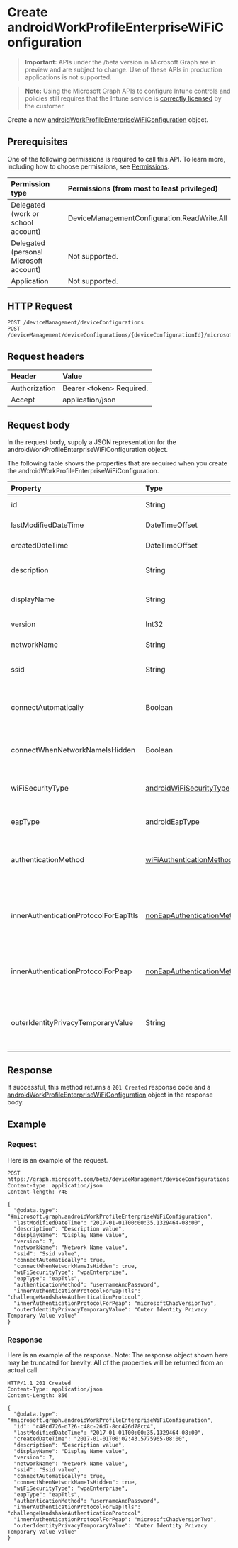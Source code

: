 ﻿# Create androidWorkProfileEnterpriseWiFiConfiguration

> **Important:** APIs under the /beta version in Microsoft Graph are in preview and are subject to change. Use of these APIs in production applications is not supported.

> **Note:** Using the Microsoft Graph APIs to configure Intune controls and policies still requires that the Intune service is [correctly licensed](https://go.microsoft.com/fwlink/?linkid=839381) by the customer.

Create a new [androidWorkProfileEnterpriseWiFiConfiguration](../resources/intune_deviceconfig_androidworkprofileenterprisewificonfiguration.md) object.
## Prerequisites
One of the following permissions is required to call this API. To learn more, including how to choose permissions, see [Permissions](../../../concepts/permissions_reference.md).

|Permission type|Permissions (from most to least privileged)|
|:---|:---|
|Delegated (work or school account)|DeviceManagementConfiguration.ReadWrite.All|
|Delegated (personal Microsoft account)|Not supported.|
|Application|Not supported.|

## HTTP Request
<!-- {
  "blockType": "ignored"
}
-->
``` http
POST /deviceManagement/deviceConfigurations
POST /deviceManagement/deviceConfigurations/{deviceConfigurationId}/microsoft.graph.windowsDomainJoinConfiguration/networkAccessConfigurations
```

## Request headers
|Header|Value|
|:---|:---|
|Authorization|Bearer &lt;token&gt; Required.|
|Accept|application/json|

## Request body
In the request body, supply a JSON representation for the androidWorkProfileEnterpriseWiFiConfiguration object.

The following table shows the properties that are required when you create the androidWorkProfileEnterpriseWiFiConfiguration.

|Property|Type|Description|
|:---|:---|:---|
|id|String|Key of the entity. Inherited from [deviceConfiguration](../resources/intune_deviceconfig_deviceconfiguration.md)|
|lastModifiedDateTime|DateTimeOffset|DateTime the object was last modified. Inherited from [deviceConfiguration](../resources/intune_deviceconfig_deviceconfiguration.md)|
|createdDateTime|DateTimeOffset|DateTime the object was created. Inherited from [deviceConfiguration](../resources/intune_deviceconfig_deviceconfiguration.md)|
|description|String|Admin provided description of the Device Configuration. Inherited from [deviceConfiguration](../resources/intune_deviceconfig_deviceconfiguration.md)|
|displayName|String|Admin provided name of the device configuration. Inherited from [deviceConfiguration](../resources/intune_deviceconfig_deviceconfiguration.md)|
|version|Int32|Version of the device configuration. Inherited from [deviceConfiguration](../resources/intune_deviceconfig_deviceconfiguration.md)|
|networkName|String|Network Name Inherited from [androidWorkProfileWiFiConfiguration](../resources/intune_deviceconfig_androidworkprofilewificonfiguration.md)|
|ssid|String|This is the name of the Wi-Fi network that is broadcast to all devices. Inherited from [androidWorkProfileWiFiConfiguration](../resources/intune_deviceconfig_androidworkprofilewificonfiguration.md)|
|connectAutomatically|Boolean|Connect automatically when this network is in range. Setting this to true will skip the user prompt and automatically connect the device to Wi-Fi network. Inherited from [androidWorkProfileWiFiConfiguration](../resources/intune_deviceconfig_androidworkprofilewificonfiguration.md)|
|connectWhenNetworkNameIsHidden|Boolean|When set to true, this profile forces the device to connect to a network that doesn't broadcast its SSID to all devices. Inherited from [androidWorkProfileWiFiConfiguration](../resources/intune_deviceconfig_androidworkprofilewificonfiguration.md)|
|wiFiSecurityType|[androidWiFiSecurityType](../resources/intune_deviceconfig_androidwifisecuritytype.md)|Indicates whether Wi-Fi endpoint uses an EAP based security type. Inherited from [androidWorkProfileWiFiConfiguration](../resources/intune_deviceconfig_androidworkprofilewificonfiguration.md). Possible values are: `open`, `wpaEnterprise`.|
|eapType|[androidEapType](../resources/intune_deviceconfig_androideaptype.md)|Indicates the type of EAP protocol set on the the Wi-Fi endpoint (router). Possible values are: `eapTls`, `eapTtls`, `peap`.|
|authenticationMethod|[wiFiAuthenticationMethod](../resources/intune_deviceconfig_wifiauthenticationmethod.md)|Indicates the Authentication Method the client (device) needs to use when the EAP Type is configured to PEAP or EAP-TTLS. Possible values are: `certificate`, `usernameAndPassword`.|
|innerAuthenticationProtocolForEapTtls|[nonEapAuthenticationMethodForEapTtlsType](../resources/intune_deviceconfig_noneapauthenticationmethodforeapttlstype.md)|Non-EAP Method for Authentication (Inner Identity) when EAP Type is EAP-TTLS and Authenticationmethod is Username and Password. Possible values are: `unencryptedPassword`, `challengeHandshakeAuthenticationProtocol`, `microsoftChap`, `microsoftChapVersionTwo`.|
|innerAuthenticationProtocolForPeap|[nonEapAuthenticationMethodForPeap](../resources/intune_deviceconfig_noneapauthenticationmethodforpeap.md)|Non-EAP Method for Authentication (Inner Identity) when EAP Type is PEAP and Authenticationmethod is Username and Password. Possible values are: `none`, `microsoftChapVersionTwo`.|
|outerIdentityPrivacyTemporaryValue|String|Enable identity privacy (Outer Identity) when EAP Type is configured to EAP-TTLS or PEAP. The String provided here is used to mask the username of individual users when they attempt to connect to Wi-Fi network.|



## Response
If successful, this method returns a `201 Created` response code and a [androidWorkProfileEnterpriseWiFiConfiguration](../resources/intune_deviceconfig_androidworkprofileenterprisewificonfiguration.md) object in the response body.

## Example
### Request
Here is an example of the request.
``` http
POST https://graph.microsoft.com/beta/deviceManagement/deviceConfigurations
Content-type: application/json
Content-length: 748

{
  "@odata.type": "#microsoft.graph.androidWorkProfileEnterpriseWiFiConfiguration",
  "lastModifiedDateTime": "2017-01-01T00:00:35.1329464-08:00",
  "description": "Description value",
  "displayName": "Display Name value",
  "version": 7,
  "networkName": "Network Name value",
  "ssid": "Ssid value",
  "connectAutomatically": true,
  "connectWhenNetworkNameIsHidden": true,
  "wiFiSecurityType": "wpaEnterprise",
  "eapType": "eapTtls",
  "authenticationMethod": "usernameAndPassword",
  "innerAuthenticationProtocolForEapTtls": "challengeHandshakeAuthenticationProtocol",
  "innerAuthenticationProtocolForPeap": "microsoftChapVersionTwo",
  "outerIdentityPrivacyTemporaryValue": "Outer Identity Privacy Temporary Value value"
}
```

### Response
Here is an example of the response. Note: The response object shown here may be truncated for brevity. All of the properties will be returned from an actual call.
``` http
HTTP/1.1 201 Created
Content-Type: application/json
Content-Length: 856

{
  "@odata.type": "#microsoft.graph.androidWorkProfileEnterpriseWiFiConfiguration",
  "id": "c48cd726-d726-c48c-26d7-8cc426d78cc4",
  "lastModifiedDateTime": "2017-01-01T00:00:35.1329464-08:00",
  "createdDateTime": "2017-01-01T00:02:43.5775965-08:00",
  "description": "Description value",
  "displayName": "Display Name value",
  "version": 7,
  "networkName": "Network Name value",
  "ssid": "Ssid value",
  "connectAutomatically": true,
  "connectWhenNetworkNameIsHidden": true,
  "wiFiSecurityType": "wpaEnterprise",
  "eapType": "eapTtls",
  "authenticationMethod": "usernameAndPassword",
  "innerAuthenticationProtocolForEapTtls": "challengeHandshakeAuthenticationProtocol",
  "innerAuthenticationProtocolForPeap": "microsoftChapVersionTwo",
  "outerIdentityPrivacyTemporaryValue": "Outer Identity Privacy Temporary Value value"
}
```



